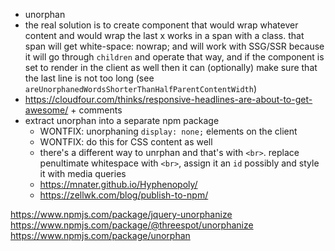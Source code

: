 -   unorphan
-   the real solution is to create <Unorphan> component that would wrap whatever content and would wrap the last x works in a span with a class. that span will get white-space: nowrap; and will work with SSG/SSR because it will go through `children` and operate that way, and if the component is set to render in the client as well then it can (optionally) make sure that the last line is not too long (see `areUnorphanedWordsShorterThanHalfParentContentWidth`)
-   https://cloudfour.com/thinks/responsive-headlines-are-about-to-get-awesome/ + comments
-   extract unorphan into a separate npm package
    -   WONTFIX: unorphaning `display: none;` elements on the client
    -   WONTFIX: do this for CSS content as well
    -   there's a different way to unrphan and that's with `<br>`. replace penultimate whitespace with `<br>`, assign it an `id` possibly and style it with media queries
    -   https://mnater.github.io/Hyphenopoly/
    -   https://zellwk.com/blog/publish-to-npm/

https://www.npmjs.com/package/jquery-unorphanize
https://www.npmjs.com/package/@threespot/unorphanize
https://www.npmjs.com/package/unorphan

